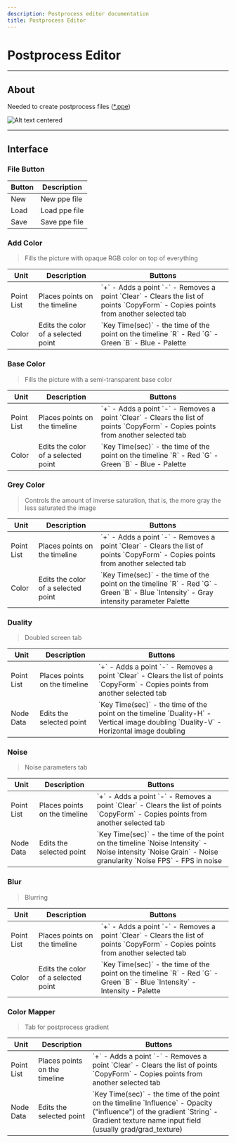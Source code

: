 ```yaml
---
description: Postprocess editor documentation
title: Postprocess Editor
---
```


# Postprocess Editor

___

## About

Needed to create postprocess files ([*.ppe](../../../references/file-formats/postprocceses/ppe.md))

![Alt text centered](assets/images/ppe-editor.png)

___

## Interface

### File Button

<table>
  <thead>
    <tr>
      <th>Button</th>
      <th>Description</th>
    </tr>
  </thead>
  <tbody>
    <tr>
      <td>New</td>
      <td>New ppe file</td>
    </tr>
    <tr>
      <td>Load</td>
      <td>Load ppe file</td>
    </tr>
    <tr>
      <td>Save</td>
      <td>Save ppe file</td>
    </tr>
  </tbody>
</table>

### Add Color

> Fills the picture with opaque RGB color on top of everything

<table>
  <thead>
    <tr>
      <th>Unit</th>
      <th>Description</th>
      <th>Buttons</th>
    </tr>
  </thead>
  <tbody>
    <tr>
      <td>Point List</td>
      <td>Places points on the timeline</td>
      <td>
        `+` - Adds a point `-` - Removes a point `Clear` - Clears the list of
        points `CopyForm` - Copies points from another selected tab
      </td>
    </tr>
    <tr>
      <td>Color</td>
      <td>Edits the color of a selected point</td>
      <td>
        `Key Time(sec)` - the time of the point on the timeline `R` - Red `G` -
        Green `B` - Blue  - Palette
      </td>
    </tr>
  </tbody>
</table>

### Base Color

> Fills the picture with a semi-transparent base color

<table>
  <thead>
    <tr>
      <th>Unit</th>
      <th>Description</th>
      <th>Buttons</th>
    </tr>
  </thead>
  <tbody>
    <tr>
      <td>Point List</td>
      <td>Places points on the timeline</td>
      <td>
        `+` - Adds a point `-` - Removes a point `Clear` - Clears the list of
        points `CopyForm` - Copies points from another selected tab
      </td>
    </tr>
    <tr>
      <td>Color</td>
      <td>Edits the color of a selected point</td>
      <td>
        `Key Time(sec)` - the time of the point on the timeline `R` - Red `G` -
        Green `B` - Blue  - Palette
      </td>
    </tr>
  </tbody>
</table>

### Grey Color

> Controls the amount of inverse saturation, that is, the more gray the less saturated the image

<table>
  <thead>
    <tr>
      <th>Unit</th>
      <th>Description</th>
      <th>Buttons</th>
    </tr>
  </thead>
  <tbody>
    <tr>
      <td>Point List</td>
      <td>Places points on the timeline</td>
      <td>
        `+` - Adds a point `-` - Removes a point `Clear` - Clears the list of
        points `CopyForm` - Copies points from another selected tab
      </td>
    </tr>
    <tr>
      <td>Color</td>
      <td>Edits the color of a selected point</td>
      <td>
        `Key Time(sec)` - the time of the point on the timeline `R` - Red `G` -
        Green `B` - Blue `Intensity` - Gray intensity parameter 
        Palette
      </td>
    </tr>
  </tbody>
</table>

### Duality

> Doubled screen tab

<table>
  <thead>
    <tr>
      <th>Unit</th>
      <th>Description</th>
      <th>Buttons</th>
    </tr>
  </thead>
  <tbody>
    <tr>
      <td>Point List</td>
      <td>Places points on the timeline</td>
      <td>
        `+` - Adds a point `-` - Removes a point `Clear` - Clears the list of
        points `CopyForm` - Copies points from another selected tab
      </td>
    </tr>
    <tr>
      <td>Node Data</td>
      <td>Edits the selected point</td>
      <td>
        `Key Time(sec)` - the time of the point on the timeline `Duality-H` -
        Vertical image doubling `Duality-V` - Horizontal image doubling
      </td>
    </tr>
  </tbody>
</table>

### Noise

> Noise parameters tab

<table>
  <thead>
    <tr>
      <th>Unit</th>
      <th>Description</th>
      <th>Buttons</th>
    </tr>
  </thead>
  <tbody>
    <tr>
      <td>Point List</td>
      <td>Places points on the timeline</td>
      <td>
        `+` - Adds a point `-` - Removes a point `Clear` - Clears the list of
        points `CopyForm` - Copies points from another selected tab
      </td>
    </tr>
    <tr>
      <td>Node Data</td>
      <td>Edits the selected point</td>
      <td>
        `Key Time(sec)` - the time of the point on the timeline `Noise
        Intensity` - Noise intensity `Noise Grain` - Noise granularity `Noise
        FPS` - FPS in noise
      </td>
    </tr>
  </tbody>
</table>

### Blur

> Blurring

<table>
  <thead>
    <tr>
      <th>Unit</th>
      <th>Description</th>
      <th>Buttons</th>
    </tr>
  </thead>
  <tbody>
    <tr>
      <td>Point List</td>
      <td>Places points on the timeline</td>
      <td>
        `+` - Adds a point `-` - Removes a point `Clear` - Clears the list of
        points `CopyForm` - Copies points from another selected tab
      </td>
    </tr>
    <tr>
      <td>Color</td>
      <td>Edits the color of a selected point</td>
      <td>
        `Key Time(sec)` - the time of the point on the timeline `R` - Red `G` -
        Green `B` - Blue `Intensity` - Intensity  - Palette
      </td>
    </tr>
  </tbody>
</table>

### Color Mapper

> Tab for postprocess gradient

<table>
  <thead>
    <tr>
      <th>Unit</th>
      <th>Description</th>
      <th>Buttons</th>
    </tr>
  </thead>
  <tbody>
    <tr>
      <td>Point List</td>
      <td>Places points on the timeline</td>
      <td>
        `+` - Adds a point `-` - Removes a point `Clear` - Clears the list of
        points `CopyForm` - Copies points from another selected tab
      </td>
    </tr>
    <tr>
      <td>Node Data</td>
      <td>Edits the selected point</td>
      <td>
        `Key Time(sec)` - the time of the point on the timeline `Influence` -
        Opacity ("influence") of the gradient `String` - Gradient texture name
        input field (usually grad/grad_texture)
      </td>
    </tr>
  </tbody>
</table>

